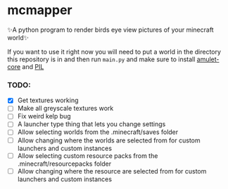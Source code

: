 # mcmapper
✨A python program to render birds eye view pictures of your minecraft world✨

If you want to use it right now you will need to put a world in the directory this repository is in and then run `main.py` and make sure to install [amulet-core](https://github.com/Amulet-Team/Amulet-Core) and [PIL](https://github.com/python-pillow/Pillow)

### TODO:
- [x] Get textures working
- [ ] Make all greyscale textures work
- [ ] Fix weird kelp bug
- [ ] A launcher type thing that lets you change settings
- [ ] Allow selecting worlds from the .minecraft/saves folder
- [ ] Allow changing where the worlds are selected from for custom launchers and custom instances
- [ ] Allow selecting custom resource packs from the .minecraft/resourcepacks folder
- [ ] Allow changing where the resource are selected from for custom launchers and custom instances
